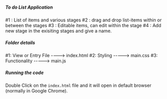 ##### To do List Application ####
#1 : List of items and various stages
#2 : drag and drop list-items within or between the stages
#3 : Editable items, can edit within the stage
#4 : Add new stage in the exisiting stages and give a name.


##### Folder details ######
#1: View or Entry File ----> index.html
#2: Styling -----> main.css
#3: Functionality -----> main.js


##### Running the code #####
Double Click on the `index.html` file and it will open in default browser (normally in Google Chrome). 